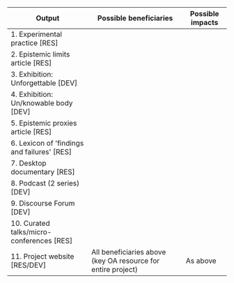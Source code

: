 | Output                                      | Possible beneficiaries                                       | Possible impacts |
| ------------------------------------------- | ------------------------------------------------------------ | ---------------- |
| 1. Experimental practice [RES]              |                                                              |                  |
| 2. Epistemic limits article [RES]           |                                                              |                  |
| 3. Exhibition: Unforgettable [DEV]          |                                                              |                  |
| 4. Exhibition: Un/knowable body [DEV]       |                                                              |                  |
| 5. Epistemic proxies article [RES]          |                                                              |                  |
| 6. Lexicon of 'findings and failures' [RES] |                                                              |                  |
| 7. Desktop documentary [RES]                |                                                              |                  |
| 8. Podcast (2 series) [DEV]                 |                                                              |                  |
| 9. Discourse Forum [DEV]                    |                                                              |                  |
| 10. Curated talks/micro-conferences [RES]   |                                                              |                  |
| 11. Project website [RES/DEV]               | All beneficiaries above (key OA resource for entire project) | As above         |